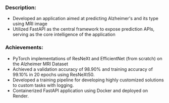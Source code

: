 ### Description:

- Developed an application aimed at predicting Alzheimer's and its type using MRI image
- Utilized FastAPI as the central framework to expose prediction APIs, serving as the core intelligence of the application

### Achievements:

- PyTorch implementations of ResNeXt and EfficientNet (from scratch) on the Alzheimer MRI Dataset
- Achieved a validation accuracy of 98.90% and training accuracy of 99.10% in 20 epochs using ResNeXt50.
- Developed a training pipeline for developing highly customized solutions to custom tasks with logging.
- Containerized FastAPI application using Docker and deployed on Render.

